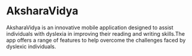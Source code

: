 # AksharaVidya
AksharaVidya is an innovative mobile application designed to assist individuals with dyslexia in improving their reading and writing skills.The app offers a range of features to help overcome the challenges faced by dyslexic individuals.
